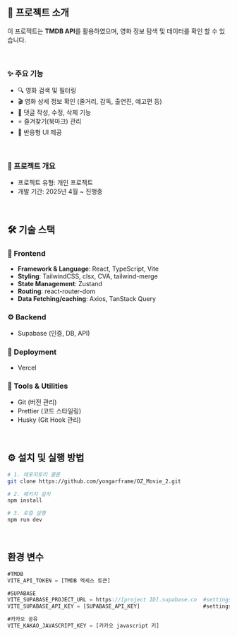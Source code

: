## 📖 프로젝트 소개

이 프로젝트는 **TMDB API**를 활용하였으며, 영화 정보 탐색 및 데이터를 확인 할 수 있습니다.

<br/>

### ✨ 주요 기능

- 🔍 영화 검색 및 필터링
- 🎬 영화 상세 정보 확인 (줄거리, 감독, 출연진, 예고편 등)
- 📝 댓글 작성, 수정, 삭제 기능
- ⭐ 즐겨찾기(북마크) 관리
- 📱 반응형 UI 제공

<br/>

### 📅 프로젝트 개요

- 프로젝트 유형: 개인 프로젝트
- 개발 기간: 2025년 4월 ~ 진행중

<br/>

## 🛠 기술 스택

### 🎨 Frontend

- **Framework & Language**: React, TypeScript, Vite
- **Styling**: TailwindCSS, clsx, CVA, tailwind-merge
- **State Management**: Zustand
- **Routing**: react-router-dom
- **Data Fetching/caching**: Axios, TanStack Query

### ⚙️ Backend

- Supabase (인증, DB, API)

### 🚀 Deployment

- Vercel

### 🧰 Tools & Utilities

- Git (버전 관리)
- Prettier (코드 스타일링)
- Husky (Git Hook 관리)

<br/>

## ⚙️ 설치 및 실행 방법

```bash
# 1. 레포지토리 클론
git clone https://github.com/yongarframe/OZ_Movie_2.git

# 2. 패키지 설치
npm install

# 3. 로컬 실행
npm run dev
```
<br/>

## 환경 변수 

```javascript
#TMDB
VITE_API_TOKEN = [TMDB 엑세스 토큰]

#SUPABASE
VITE_SUPABASE_PROJECT_URL = https://[project ID].supabase.co  #settings > Data API
VITE_SUPABASE_API_KEY = [SUPABASE_API_KEY]                    #settings > API Keys

#카카오 공유
VITE_KAKAO_JAVASCRIPT_KEY = [카카오 javascript 키]
```
